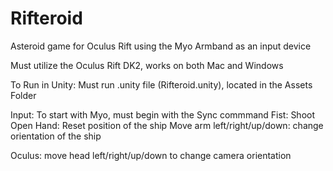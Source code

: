 Rifteroid
=========

Asteroid game for Oculus Rift using the Myo Armband as an input device

Must utilize the Oculus Rift DK2, works on both Mac and Windows

To Run in Unity: Must run .unity file (Rifteroid.unity), located in the Assets Folder

Input:
To start with Myo, must begin with the Sync commmand
Fist: Shoot
Open Hand: Reset position of the ship
Move arm left/right/up/down: change orientation of the ship

Oculus: move head left/right/up/down to change camera orientation
